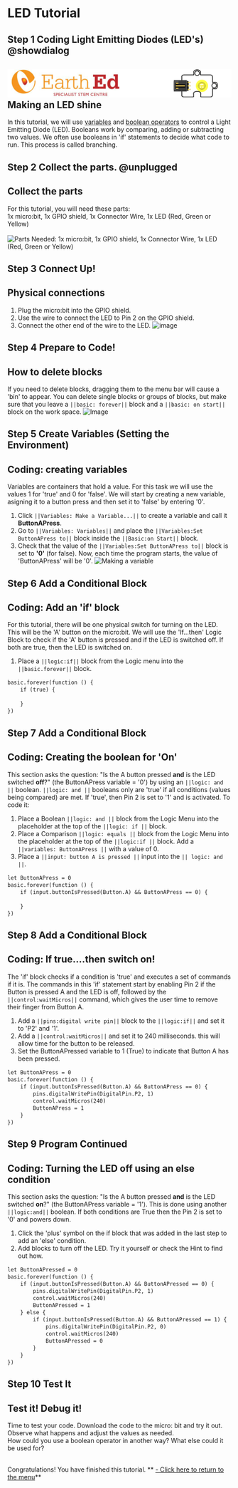 # LED Tutorial

<!----LED Tutorial-----------------------------------Complete----
------Control an LED---------------------------------------------
----------------------------------------------------------------->

## Step 1 Coding Light Emitting Diodes (LED's) @showdialog

![](https://raw.githubusercontent.com/EarthEdSTEM/earthed-iot-programs-tutorials/master/Images/T_LED/LED_Banner.gif)
Making an LED shine
-----------------

In this tutorial, we will use [variables](https://launchschool.com/books/ruby/read/variables) and [boolean operators](https://www.youtube.com/watch?v=KrR7D58Onzw) to control a Light Emitting Diode (LED).
Booleans work by comparing, adding or subtracting two values. We often use booleans in 'if' statements to decide what code to run.
This process is called branching.

## Step 2 Collect the parts. @unplugged
Collect the parts
-----------------
For this tutorial, you will need these parts: <br>
1x micro:bit, 1x GPIO shield, 1x Connector Wire, 1x LED (Red, Green or Yellow) <br><br>
![Parts Needed: 1x micro:bit, 1x GPIO shield, 1x Connector Wire, 1x LED (Red, Green or Yellow) ](https://raw.githubusercontent.com/EarthEdSTEM/earthed-iot-programs-tutorials/master/Images/T_LED/IoT_LED_Parts_List.png)
<br>

## Step 3 Connect Up!
Physical connections
--------------------
1. Plug the micro:bit into the GPIO shield.
2. Use the wire to connect the LED to Pin 2 on the GPIO shield.
3. Connect the other end of the wire to the LED.
![image](https://raw.githubusercontent.com/EarthEdSTEM/earthed-iot-programs-tutorials/master/Images/T_LED/IoT_LED_Connections.png)

## Step 4 Prepare to Code!
How to delete blocks
------------------------------
If you need to delete blocks, dragging them to the menu bar will cause a 'bin' to appear. 
You can delete single blocks or groups of blocks, but make sure that you leave 
a ``||basic: forever||`` block and a ``||basic: on start||`` block on the work space.
![Image](https://raw.githubusercontent.com/EarthEdSTEM/earthed-iot-programs-tutorials/master/Images/General/Delete_blocks.png)

## Step 5 Create Variables (Setting the Environment)
Coding: creating variables
--------------------------
Variables are containers that hold a value. For this task we will use the values 1 for 'true' and 0 for 'false'.
We will start by creating a new variable, asigning it to a button press and then set it to 'false' by entering '0'.
1. Click ``||Variables: Make a Variable...||`` to create a variable and call it **ButtonAPress**.
2. Go to ``||Variables: Variables||`` and place the ``||Variables:Set ButtonAPress to||`` block inside the ``||Basic:on Start||`` block.
3. Check that the value of the ``||Variables:Set ButtonAPress to||`` block is set to **'0'** (for false).
Now, each time the program starts, the value of 'ButtonAPress' will be '0'.
![Making a variable](https://raw.githubusercontent.com/EarthEdSTEM/earthed-iot-programs-tutorials/master/Images/T_LED/IoT_LED_Create_Variable.png)


## Step 6 Add a Conditional Block
Coding: Add an 'if' block
-----------------------
For this tutorial, there will be one physical switch for turning on the LED. This will be the 'A' button on the micro:bit. 
We will use the 'If...then' Logic Block to check if the 'A' button is pressed and if the LED is switched off. 
If both are true, then the LED is switched on.
1. Place a ``||logic:if||`` block from the Logic menu into the ``||basic.forever||`` block.

```blocks
basic.forever(function () {
    if (true) {
    	
    }
})
```

## Step 7 Add a Conditional Block
Coding: Creating the boolean for 'On'
-----------------------------------------------------
This section asks the question: "Is the A button pressed **and** is the LED switched **off**?" (the ButtonAPress variable = '0') by using an ``||logic: and ||`` boolean. ``||logic: and ||`` booleans only are 'true' if all conditions (values being compared) are met. If 'true', then Pin 2 is set to '1' and is activated. To code it:
1. Place a Boolean ``||logic: and ||`` block from the Logic Menu into the placeholder at the top of the ``||logic: if ||`` block.
2. Place a Comparison ``||logic: equals ||`` block from the Logic Menu into the placeholder at the top of the ``||logic:if ||`` block. Add a ``||variables: ButtonAPress ||`` with a value of 0.
3. Place a ``||input: button A is pressed ||`` input into the ``|| logic: and ||``.

```blocks
let ButtonAPress = 0
basic.forever(function () {
    if (input.buttonIsPressed(Button.A) && ButtonAPress == 0) {
    	
    }
})
```

## Step 8 Add a Conditional Block
Coding: If true....then switch on!
----------------------------------
The 'if' block checks if a condition is 'true' and executes a set of commands if it is. 
The commands in this 'if' statement start by enabling Pin 2 if the Button is pressed A and the LED is off, 
followed by the ``||control:waitMicros||`` command, which gives the user time to remove their finger from Button A.
1. Add a ``||pins:digital write pin||`` block to the ``||logic:if||`` and set it to 'P2' and '1'.
2. Add a ``||control:waitMicros||`` and set it to 240 milliseconds. this will allow time for the button to be released.
3. Set the ButtonAPressed variable to 1 (True) to indicate that Button A has been pressed.

```blocks
let ButtonAPress = 0
basic.forever(function () {
    if (input.buttonIsPressed(Button.A) && ButtonAPress == 0) {
        pins.digitalWritePin(DigitalPin.P2, 1)
        control.waitMicros(240)
        ButtonAPress = 1
    }
})
```
## Step 9 Program Continued
Coding: Turning the LED off using an else condition
---------------------------------------------------
This section asks the question: "Is the A button pressed **and** is the LED switched **on**?" (the ButtonAPress variable = '1'). 
This is done using another ``||logic:and||`` boolean. If both conditions are True then the Pin 2 is set to '0' and powers down.
1. Click the 'plus' symbol on the if block that was added in the last step to add an 'else' condition.
2. Add blocks to turn off the LED. Try it yourself or check the Hint to find out how.

```blocks
let ButtonAPressed = 0
basic.forever(function () {
    if (input.buttonIsPressed(Button.A) && ButtonAPressed == 0) {
        pins.digitalWritePin(DigitalPin.P2, 1)
        control.waitMicros(240)
        ButtonAPressed = 1
    } else {
        if (input.buttonIsPressed(Button.A) && ButtonAPressed == 1) {
            pins.digitalWritePin(DigitalPin.P2, 0)
            control.waitMicros(240)
            ButtonAPressed = 0
        }
    }
})
```

## Step 10 Test It
Test it! Debug it!
------------------
Time to test your code. Download the code to the micro: bit and try it out. Observe what happens and adjust the values as needed.<br>
How could you use a boolean operator in another way? What else could it be used for?<br><br>


Congratulations! You have finished this tutorial.
** [- Click here to return to the menu](https://sites.google.com/earthed.vic.edu.au/tutorial-iot/home)**<br>


<script src="https://makecode.com/gh-pages-embed.js" > </script><script>makeCodeRender("{{ site.makecode.home_url }}", "{{ site.github.owner_name }}/{ { site.github.repository_name } } ");</script>

